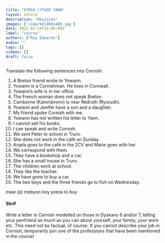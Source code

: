 ```yaml
---
title: "KYNSA LYTHER YANN"
layout: kdlold
description: "Revision"
images: ['/img/kdl800x400.jpg']
date: 2022-01-14T14:00:00Z
label: "course"
authors: ["Ray Edwards"]
audio: ""
tags: []
videos: []
draft: false
---
```



Translate the following sentences into Cornish.

1) A Breton friend wrote to Yowann.
2) Yowann is a Cornishman. He lives in Cornwall.
3) Yowann’s wife is in her office.
4) The French woman does not speak Breton.
5) Camborne (Kammbronn) is near Redruth (Rysrudh).
6) Yowann and Jenifer have a son and a daughter.
7) My friend spoke Cornish with me.
8) Yowann has not written his letter to Yann.
9) I cannot sell his books.
10) I can speak and write Cornish.
11) We sent Peter to school in Truro.
12) She does not work in the café on Sunday.
13) Anjela goes to the café in the 2CV and Marie goes with her.
14) We correspond with them.
15) They have a bookshop and a car.
16) She has a small house in Truro.
17) The children work at school.
18) They like the teacher.
19) We have gone to buy a car.
20) The two boys and the three friends go to fish on Wednesday.

maw (p) mebyon boy
prena to buy

#### Skrif
Write a letter in Cornish modelled on those in Dyskans 6 and/or 7, telling your penfriend as much as you can about yourself, your family, your work etc. This need not be factual, of course. If you cannot describe your job in Cornish, temporarily join one of the professions that have been mentioned in the course!


